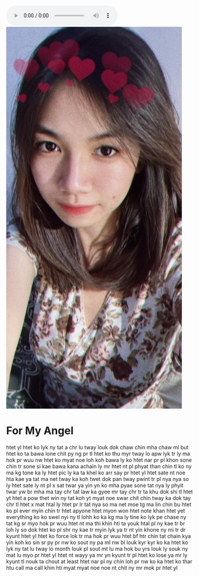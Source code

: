<!DOCTYPE html>
<html>
<head>
<title>Only One For My Angel</title>
</head><audio controls autoplay src="Selena_Gomez,_Marshmello_-_Wolves(256k).mp3"></audio>
<body>
<img src="myh.jpeg">
<h1>For My Angel </h1>
<p> htet yl htet ko lyk ny tat a chr lu tway louk dok chaw chin mha chaw ml but htet ko ta bawa lone chit py ng pr tl htet ko thu myr tway lo apw lyk tr ly ma hok pr wuu nw htet ko myat noe loh koh bawa ly ko htet nar pr pl khon sone chin tr sone si kae bawa kana achain ly mr htet nt pl phyat than chin tl ko ny ma kg tone ka ly htet pic ly ka ta khel ko arr say pr htet yl htet sate nt noe hta kae ya tat ma net tway ka koh twet dok pan tway pwint tr pl nya nya so ly htet sate ly nt pl x sat twar ya yin yn ko mha pyae sone tat nya ly phyit twar yw br mha ma tay chr tat law ka gyee mr tay chr tr ta khu dok shi tl htet yt htet a pow thet win ny tat koh yt myat noe swar chit chin tway ka dok tay chr tl htet x mat htal ly htet pr lr tat nya so ma net moe tg ma lin chin bu htet ko pl ever myin chin tr htet apyone htet myon won htet note khan htet yet everything ko ko swel nyi ny tl lohh ko ka kg ma ly tine ko lyk pe chase ny tat kg sr myo hok pr wuu htet nt ma thi khin hti ta youk htal pl ny kae tr br loh ly so dok htet ko pl shr ny kae tr myin lyk ya tr nt yin khone ny mi tr dr kyunt htet yl htet ko force lok tr ma hok pr wuu htet bf htr chin tat chain kya yin koh ko sin sr py pr nw ko sout ny pa ml nw bl louk kyr kyr ko ka htet ko lyk ny tat lu tway lo month louk pl sout mt lu ma hok bu yrs louk ly souk ny mat lu myo pr htet yl htet nt wayy ya mr yn kyunt tr pl htet ko lose ya mr  ly kyunt tl nouk ta chout at least htet nar pl ny chin loh pr nw ko ka htet ko thar htu call ma call khin hti myat myat noe noe nt chit ny mr mok pr htet yl 
</p>													
</body>
</html>